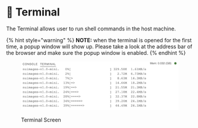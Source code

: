 # 🚦 Terminal

The Terminal allows user to run shell commands in the host machine.

{% hint style="warning" %}
**NOTE:** when the terminal is opened for the first time, a popup window will show up. Please take a look at the address bar of the browser and make sure the popup window is enabled.
{% endhint %}

<figure><img src=".gitbook/assets/Screen Shot 2022-08-24 at 11.05.47 AM.png" alt=""><figcaption><p>Terminal Screen</p></figcaption></figure>
